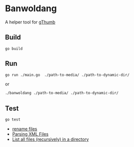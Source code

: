 Banwoldang
==========

A helper tool for [gThumb](https://wiki.gnome.org/Apps/Gthumb)

Build
-----

```
go build
```

Run
---

```bash
go run ./main.go  ./path-to-media/ ./path-to-dynamic-dir/
```

or

```bash
./banwoldang ./path-to-media/ ./path-to-dynamic-dir/

```

Test
----

```bash
go test
```


- [rename files](https://www.geeksforgeeks.org/how-to-rename-and-move-a-file-in-golang/)
- [Parsing XML Files](https://tutorialedge.net/golang/parsing-xml-with-golang/)
- [List all files (recursively) in a directory](https://yourbasic.org/golang/list-files-in-directory/)